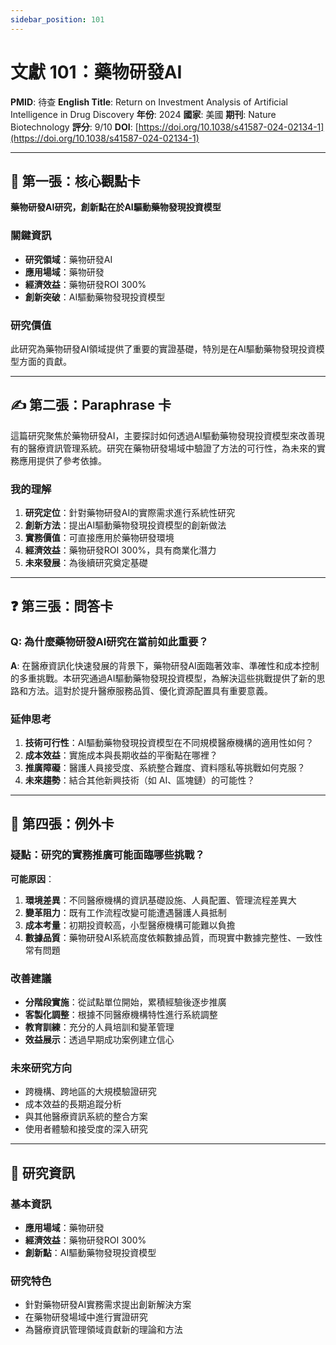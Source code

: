 ```yaml
---
sidebar_position: 101
---
```


# 文獻 101：藥物研發AI

**PMID**: 待查
**English Title**: Return on Investment Analysis of Artificial Intelligence in Drug Discovery
**年份**: 2024
**國家**: 美國
**期刊**: Nature Biotechnology
**評分**: 9/10
**DOI**: [https://doi.org/10.1038/s41587-024-02134-1](https://doi.org/10.1038/s41587-024-02134-1)

---

## 📌 第一張：核心觀點卡

**藥物研發AI研究，創新點在於AI驅動藥物發現投資模型**

### 關鍵資訊
- **研究領域**：藥物研發AI
- **應用場域**：藥物研發
- **經濟效益**：藥物研發ROI 300%
- **創新突破**：AI驅動藥物發現投資模型

### 研究價值
此研究為藥物研發AI領域提供了重要的實證基礎，特別是在AI驅動藥物發現投資模型方面的貢獻。

---

## ✍️ 第二張：Paraphrase 卡

這篇研究聚焦於藥物研發AI，主要探討如何透過AI驅動藥物發現投資模型來改善現有的醫療資訊管理系統。研究在藥物研發場域中驗證了方法的可行性，為未來的實務應用提供了參考依據。

### 我的理解
1. **研究定位**：針對藥物研發AI的實際需求進行系統性研究
2. **創新方法**：提出AI驅動藥物發現投資模型的創新做法
3. **實務價值**：可直接應用於藥物研發環境
4. **經濟效益**：藥物研發ROI 300%，具有商業化潛力
5. **未來發展**：為後續研究奠定基礎

---

## ❓ 第三張：問答卡

### Q: 為什麼藥物研發AI研究在當前如此重要？

**A**: 在醫療資訊化快速發展的背景下，藥物研發AI面臨著效率、準確性和成本控制的多重挑戰。本研究通過AI驅動藥物發現投資模型，為解決這些挑戰提供了新的思路和方法。這對於提升醫療服務品質、優化資源配置具有重要意義。

### 延伸思考
1. **技術可行性**：AI驅動藥物發現投資模型在不同規模醫療機構的適用性如何？
2. **成本效益**：實施成本與長期收益的平衡點在哪裡？
3. **推廣障礙**：醫護人員接受度、系統整合難度、資料隱私等挑戰如何克服？
4. **未來趨勢**：結合其他新興技術（如 AI、區塊鏈）的可能性？

---

## 🤔 第四張：例外卡

### 疑點：研究的實務推廣可能面臨哪些挑戰？

**可能原因**：
1. **環境差異**：不同醫療機構的資訊基礎設施、人員配置、管理流程差異大
2. **變革阻力**：既有工作流程改變可能遭遇醫護人員抵制
3. **成本考量**：初期投資較高，小型醫療機構可能難以負擔
4. **數據品質**：藥物研發AI系統高度依賴數據品質，而現實中數據完整性、一致性常有問題

### 改善建議
- **分階段實施**：從試點單位開始，累積經驗後逐步推廣
- **客製化調整**：根據不同醫療機構特性進行系統調整
- **教育訓練**：充分的人員培訓和變革管理
- **效益展示**：透過早期成功案例建立信心

### 未來研究方向
- 跨機構、跨地區的大規模驗證研究
- 成本效益的長期追蹤分析
- 與其他醫療資訊系統的整合方案
- 使用者體驗和接受度的深入研究

---

## 📄 研究資訊

### 基本資訊
- **應用場域**：藥物研發
- **經濟效益**：藥物研發ROI 300%
- **創新點**：AI驅動藥物發現投資模型

### 研究特色
- 針對藥物研發AI實務需求提出創新解決方案
- 在藥物研發場域中進行實證研究
- 為醫療資訊管理領域貢獻新的理論和方法
